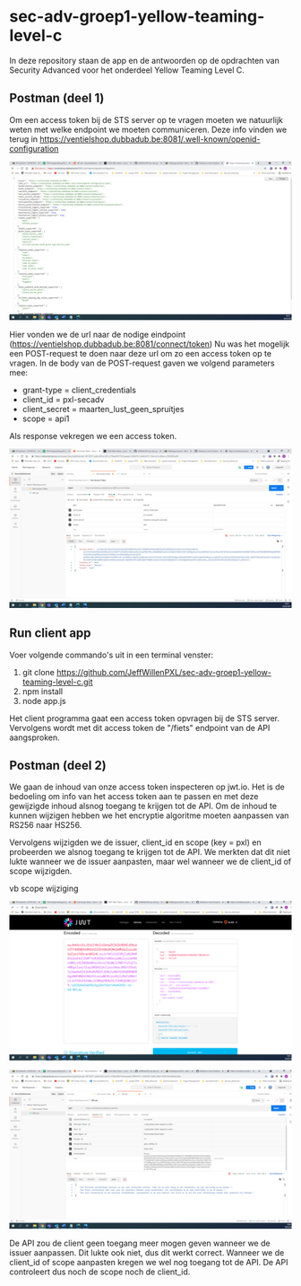 # sec-adv-groep1-yellow-teaming-level-c
In deze repository staan de app en de antwoorden op de opdrachten van Security Advanced voor het onderdeel Yellow Teaming Level C.


## Postman (deel 1)

Om een access token bij de STS server op te vragen moeten we natuurlijk weten met welke endpoint we moeten communiceren.
Deze info vinden we terug in https://ventielshop.dubbadub.be:8081/.well-known/openid-configuration

![alt text](screenshots/Postman_well-known.png ".well-known/openid-configuration")


Hier vonden we de url naar de nodige eindpoint (https://ventielshop.dubbadub.be:8081/connect/token)
Nu was het mogelijk een POST-request te doen naar deze url om zo een access token op te vragen.
In de body van de POST-request gaven we volgend parameters mee:

* grant-type = client_credentials
* client_id = pxl-secadv
* client_secret = maarten_lust_geen_spruitjes
* scope = api1

Als response vekregen we een access token.

![alt text](screenshots/Postman_post.png "POST-request en response")


## Run client app

Voer volgende commando's uit in een terminal venster:

1. git clone https://github.com/JeffWillenPXL/sec-adv-groep1-yellow-teaming-level-c.git
2. npm install
3. node app.js

Het client programma gaat een access token opvragen bij de STS server.
Vervolgens wordt met dit access token de "/fiets" endpoint van de API aangsproken.


## Postman (deel 2)

We gaan de inhoud van onze access token inspecteren op jwt.io.
Het is de bedoeling om info van het access token aan te passen en met deze gewijzigde inhoud alsnog toegang te krijgen tot de API.
Om de inhoud te kunnen wijzigen hebben we het encryptie algoritme moeten aanpassen van RS256 naar HS256.

Vervolgens wijzigden we de issuer, client_id en scope (key = pxl) en probeerden we alsnog toegang te krijgen tot de API.
We merkten dat dit niet lukte wanneer we de issuer aanpasten, maar wel wanneer we de client_id of scope wijzigden.


vb scope wijziging

![alt text](screenshots/Postman_scope.png "Scopewijziging in access token")

![alt text](screenshots/Postman_scope_2.png "API call met gewijzigde scope")



De API zou de client geen toegang meer mogen geven wanneer we de issuer aanpassen. Dit lukte ook niet, dus dit werkt correct.
Wanneer we de client_id of scope aanpasten kregen we wel nog toegang tot de API. De API controleert dus noch de scope noch de client_id.
